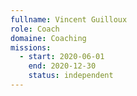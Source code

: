```yaml
---
fullname: Vincent Guilloux
role: Coach
domaine: Coaching
missions:
  - start: 2020-06-01
    end: 2020-12-30
    status: independent
---
```

